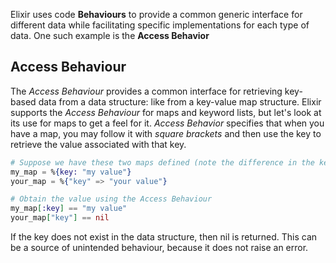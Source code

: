 Elixir uses code **Behaviours** to provide a common generic interface for different data while facilitating specific implementations for each type of data. One such example is the **Access Behavior**

## Access Behaviour

The _Access Behaviour_ provides a common interface for retrieving key-based data from a data structure: like from a key-value map structure. Elixir supports the _Access Behaviour_ for maps and keyword lists, but let's look at its use for maps to get a feel for it. _Access Behavior_ specifies that when you have a map, you may follow it with _square brackets_ and then use the key to retrieve the value associated with that key.

```elixir
# Suppose we have these two maps defined (note the difference in the key type)
my_map = %{key: "my value"}
your_map = %{"key" => "your value"}

# Obtain the value using the Access Behaviour
my_map[:key] == "my value"
your_map["key"] == nil
```

If the key does not exist in the data structure, then nil is returned. This can be a source of unintended behaviour, because it does not raise an error.
